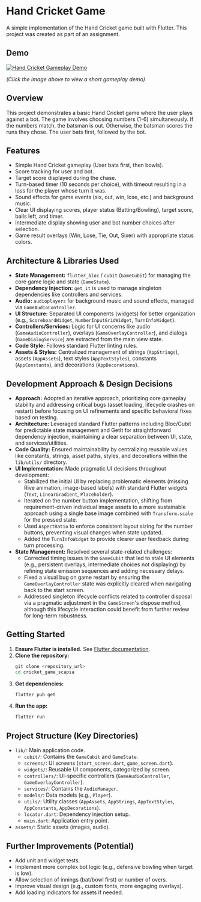 # Hand Cricket Game

A simple implementation of the Hand Cricket game built with Flutter. This project was created as part of an assignment.

## Demo

[![Hand Cricket Gameplay Demo](https://img.youtube.com/vi/lpYZ6dQeJVg/0.jpg)](https://youtube.com/shorts/lpYZ6dQeJVg?feature=share)

_(Click the image above to view a short gameplay demo)_

## Overview

This project demonstrates a basic Hand Cricket game where the user plays against a bot. The game involves choosing numbers (1-6) simultaneously. If the numbers match, the batsman is out. Otherwise, the batsman scores the runs they chose. The user bats first, followed by the bot.

## Features

- Simple Hand Cricket gameplay (User bats first, then bowls).
- Score tracking for user and bot.
- Target score displayed during the chase.
- Turn-based timer (10 seconds per choice), with timeout resulting in a loss for the player whose turn it was.
- Sound effects for game events (six, out, win, lose, etc.) and background music.
- Clear UI displaying scores, player status (Batting/Bowling), target score, balls left, and timer.
- Intermediate display showing user and bot number choices after selection.
- Game result overlays (Win, Lose, Tie, Out, Sixer) with appropriate status colors.

## Architecture & Libraries Used

- **State Management:** `flutter_bloc` / `cubit` (`GameCubit`) for managing the core game logic and state (`GameState`).
- **Dependency Injection:** `get_it` is used to manage singleton dependencies like controllers and services.
- **Audio:** `audioplayers` for background music and sound effects, managed via `GameAudioController`.
- **UI Structure:** Separated UI components (widgets) for better organization (e.g., `ScoreboardWidget`, `NumberInputGridWidget`, `TurnInfoWidget`).
- **Controllers/Services:** Logic for UI concerns like audio (`GameAudioController`), overlays (`GameOverlayController`), and dialogs (`GameDialogService`) are extracted from the main view state.
- **Code Style:** Follows standard Flutter linting rules.
- **Assets & Styles:** Centralized management of strings (`AppStrings`), assets (`AppAssets`), text styles (`AppTextStyles`), constants (`AppConstants`), and decorations (`AppDecorations`).

## Development Approach & Design Decisions

- **Approach:** Adopted an iterative approach, prioritizing core gameplay stability and addressing critical bugs (asset loading, lifecycle crashes on restart) before focusing on UI refinements and specific behavioral fixes based on testing.
- **Architecture:** Leveraged standard Flutter patterns including Bloc/Cubit for predictable state management and GetIt for straightforward dependency injection, maintaining a clear separation between UI, state, and services/utilities.
- **Code Quality:** Ensured maintainability by centralizing reusable values like constants, strings, asset paths, styles, and decorations within the `lib/utils/` directory.
- **UI Implementation:** Made pragmatic UI decisions throughout development:
  - Stabilized the initial UI by replacing problematic elements (missing Rive animation, image-based labels) with standard Flutter widgets (`Text`, `LinearGradient`, `Placeholder`).
  - Iterated on the number button implementation, shifting from requirement-driven individual image assets to a more sustainable approach using a single base image combined with `Transform.scale` for the pressed state.
  - Used `AspectRatio` to enforce consistent layout sizing for the number buttons, preventing visual changes when state updated.
  - Added the `TurnInfoWidget` to provide clearer user feedback during turn processing.
- **State Management:** Resolved several state-related challenges:
  - Corrected timing issues in the `GameCubit` that led to stale UI elements (e.g., persistent overlays, intermediate choices not displaying) by refining state emission sequences and adding necessary delays.
  - Fixed a visual bug on game restart by ensuring the `GameOverlayController` state was explicitly cleared when navigating back to the start screen.
  - Addressed singleton lifecycle conflicts related to controller disposal via a pragmatic adjustment in the `GameScreen`'s dispose method, although this lifecycle interaction could benefit from further review for long-term robustness.

## Getting Started

1.  **Ensure Flutter is installed.** See [Flutter documentation](https://docs.flutter.dev/get-started/install).
2.  **Clone the repository:**
    ```bash
    git clone <repository_url>
    cd cricket_game_scapia
    ```
3.  **Get dependencies:**
    ```bash
    flutter pub get
    ```
4.  **Run the app:**
    ```bash
    flutter run
    ```

## Project Structure (Key Directories)

- `lib/`: Main application code.
  - `cubit/`: Contains the `GameCubit` and `GameState`.
  - `screens/`: UI screens (`start_screen.dart`, `game_screen.dart`).
  - `widgets/`: Reusable UI components, categorized by screen.
  - `controllers/`: UI-specific controllers (`GameAudioController`, `GameOverlayController`).
  - `services/`: Contains the `AudioManager`.
  - `models/`: Data models (e.g., `Player`).
  - `utils/`: Utility classes (`AppAssets`, `AppStrings`, `AppTextStyles`, `AppConstants`, `AppDecorations`).
  - `locator.dart`: Dependency injection setup.
  - `main.dart`: Application entry point.
- `assets/`: Static assets (images, audio).

## Further Improvements (Potential)

- Add unit and widget tests.
- Implement more complex bot logic (e.g., defensive bowling when target is low).
- Allow selection of innings (bat/bowl first) or number of overs.
- Improve visual design (e.g., custom fonts, more engaging overlays).
- Add loading indicators for assets if needed.
